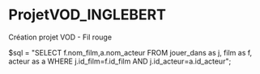 # ProjetVOD_INGLEBERT
Création projet VOD - Fil rouge


$sql = "SELECT f.nom_film,a.nom_acteur FROM jouer_dans as j, film as f, acteur as a WHERE j.id_film=f.id_film AND j.id_acteur=a.id_acteur";